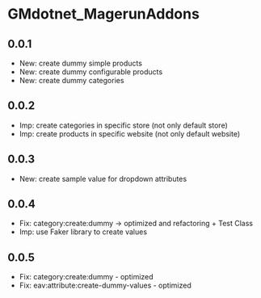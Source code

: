 # GMdotnet_MagerunAddons

## 0.0.1
* New: create dummy simple products
* New: create dummy configurable products
* New: create dummy categories

## 0.0.2
* Imp: create categories in specific store (not only default store)
* Imp: create products in specific website (not only default website)

## 0.0.3
* New: create sample value for dropdown attributes

## 0.0.4
* Fix: category:create:dummy -> optimized and refactoring + Test Class
* Imp: use Faker library to create values

## 0.0.5
* Fix: category:create:dummy - optimized
* Fix: eav:attribute:create-dummy-values - optimized